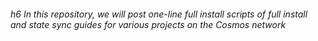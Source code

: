 ###### h6 In this repository, we will post one-line full install scripts of full install and state sync guides for various projects on the Cosmos network
